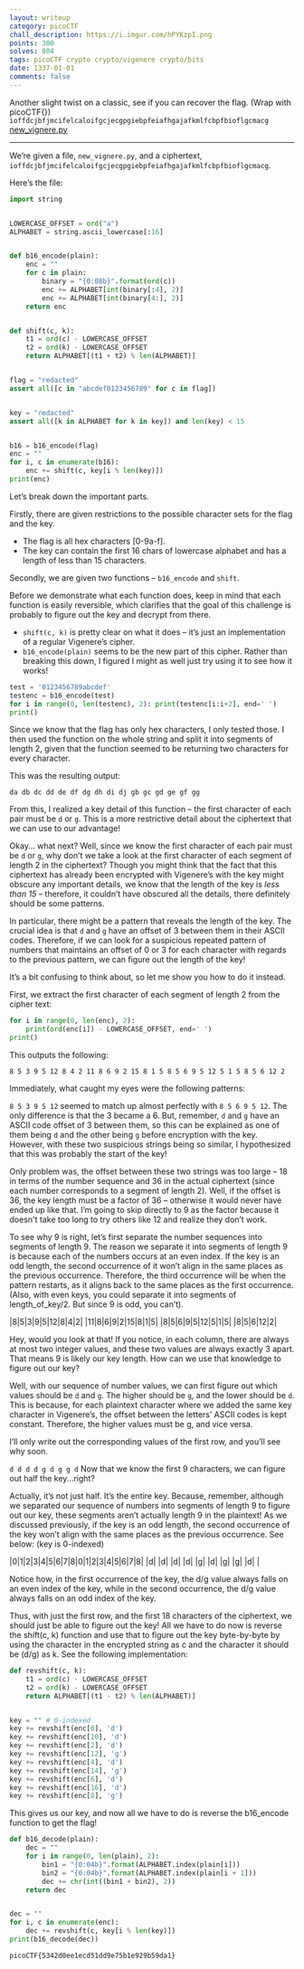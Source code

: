 ```yaml
---
layout: writeup
category: picoCTF
chall_description: https://i.imgur.com/hPYKzpI.png
points: 300
solves: 804
tags: picoCTF crypto crypto/vigenere crypto/bits
date: 1337-01-01
comments: false
---
```


Another slight twist on a classic, see if you can recover the flag. (Wrap with picoCTF{}) `ioffdcjbfjmcifelcaloifgcjecgpgiebpfeiafhgajafkmlfcbpfbioflgcmacg` [new_vignere.py](https://github.com/Nightxade/ctf-writeups/tree/master/assets/CTFs/picoCTF/new_vignere.py)  


---

We’re given a file, `new_vignere.py`, and a ciphertext, `ioffdcjbfjmcifelcaloifgcjecgpgiebpfeiafhgajafkmlfcbpfbioflgcmacg`.  

Here’s the file:  
```py
import string


LOWERCASE_OFFSET = ord("a")
ALPHABET = string.ascii_lowercase[:16]


def b16_encode(plain):
    enc = ""
    for c in plain:
        binary = "{0:08b}".format(ord(c))
        enc += ALPHABET[int(binary[:4], 2)]
        enc += ALPHABET[int(binary[4:], 2)]
    return enc


def shift(c, k):
    t1 = ord(c) - LOWERCASE_OFFSET
    t2 = ord(k) - LOWERCASE_OFFSET
    return ALPHABET[(t1 + t2) % len(ALPHABET)]


flag = "redacted"
assert all([c in "abcdef0123456789" for c in flag])


key = "redacted"
assert all([k in ALPHABET for k in key]) and len(key) < 15


b16 = b16_encode(flag)
enc = ""
for i, c in enumerate(b16):
    enc += shift(c, key[i % len(key)])
print(enc)
```

Let’s break down the important parts.  

Firstly, there are given restrictions to the possible character sets for the flag and the key.  
- The flag is all hex characters [0-9a-f].
- The key can contain the first 16 chars of lowercase alphabet and has a length of less than 15 characters.

Secondly, we are given two functions – `b16_encode` and `shift`.  

Before we demonstrate what each function does, keep in mind that each function is easily reversible, which clarifies that the goal of this challenge is probably to figure out the key and decrypt from there.  

- `shift(c, k)` is pretty clear on what it does – it’s just an implementation of a regular Vigenere’s cipher.
- `b16_encode(plain)` seems to be the new part of this cipher. Rather than breaking this down, I figured I might as well just try using it to see how it works!

```py
test = '0123456789abcdef'
testenc = b16_encode(test)
for i in range(0, len(testenc), 2): print(testenc[i:i+2], end=' ')
print()
```

Since we know that the flag has only hex characters, I only tested those. I then used the function on the whole string and split it into segments of length 2, given that the function seemed to be returning two characters for every character.  

This was the resulting output:  

`da db dc dd de df dg dh di dj gb gc gd ge gf gg`

From this, I realized a key detail of this function – the first character of each pair must be `d` or `g`. This is a more restrictive detail about the ciphertext that we can use to our advantage!  

Okay… what next? Well, since we know the first character of each pair must be `d` or `g`, why don’t we take a look at the first character of each segment of length 2 in the ciphertext? Though you might think that the fact that this ciphertext has already been encrypted with Vigenere’s with the key might obscure any important details, we know that the length of the key is *less than 15* – therefore, it couldn’t have obscured all the details, there definitely should be some patterns.  

In particular, there might be a pattern that reveals the length of the key. The crucial idea is that `d` and `g` have an offset of 3 between them in their ASCII codes. Therefore, if we can look for a suspicious repeated pattern of numbers that maintains an offset of 0 or 3 for each character with regards to the previous pattern, we can figure out the length of the key!  

It’s a bit confusing to think about, so let me show you how to do it instead.  

First, we extract the first character of each segment of length 2 from the cipher text:  
```py
for i in range(0, len(enc), 2):
    print(ord(enc[i]) - LOWERCASE_OFFSET, end=' ')
print()
```

This outputs the following:  

`8 5 3 9 5 12 8 4 2 11 8 6 9 2 15 8 1 5 8 5 6 9 5 12 5 1 5 8 5 6 12 2`

Immediately, what caught my eyes were the following patterns:  

`8 5 3 9 5 12` seemed to match up almost perfectly with `8 5 6 9 5 12`. The only difference is that the 3 became a 6. But, remember, `d` and `g` have an ASCII code offset of 3 between them, so this can be explained as one of them being `d` and the other being `g` before encryption with the key. However, with these two suspicious strings being so similar, I hypothesized that this was probably the start of the key!  

Only problem was, the offset between these two strings was too large – 18 in terms of the number sequence and 36 in the actual ciphertext (since each number corresponds to a segment of length 2). Well, if the offset is 36, the key length must be a factor of 36 – otherwise it would never have ended up like that. I’m going to skip directly to 9 as the factor because it doesn't take too long to try others like 12 and realize they don’t work.  

To see why 9 is right, let’s first separate the number sequences into segments of length 9. The reason we separate it into segments of length 9 is because each of the numbers occurs at an even index. If the key is an odd length, the second occurrence of it won’t align in the same places as the previous occurrence. Therefore, the third occurrence will be when the pattern restarts, as it aligns back to the same places as the first occurrence. (Also, with even keys, you could separate it into segments of length_of_key/2. But since 9 is odd, you can’t).  

|8|5|3|9|5|12|8|4|2|
|11|8|6|9|2|15|8|1|5|
|8|5|6|9|5|12|5|1|5|
|8|5|6|12|2|

Hey, would you look at that! If you notice, in each column, there are always at most two integer values, and these two values are always exactly 3 apart. That means 9 is likely our key length. How can we use that knowledge to figure out our key?  

Well, with our sequence of number values, we can first figure out which values should be `d` and `g`. The higher should be `g`, and the lower should be `d`. This is because, for each plaintext character where we added the same key character in Vigenere’s, the offset between the letters’ ASCII codes is kept constant. Therefore, the higher values must be g, and vice versa.  

I’ll only write out the corresponding values of the first row, and you’ll see why soon.  

`d d d d g d g g d`
Now that we know the first 9 characters, we can figure out half the key...right?  

Actually, it’s not just half. It’s the entire key. Because, remember, although we separated our sequence of numbers into segments of length 9 to figure out our key, these segments aren’t actually length 9 in the plaintext! As we discussed previously, if the key is an odd length, the second occurrence of the key won’t align with the same places as the previous occurrence. See below: (key is 0-indexed)  

|0|1|2|3|4|5|6|7|8|0|1|2|3|4|5|6|7|8|
|d| |d| |d| |d| |g| |d| |g| |g| |d| |

Notice how, in the first occurrence of the key, the d/g value always falls on an even index of the key, while in the second occurrence, the d/g value always falls on an odd index of the key.  

Thus, with just the first row, and the first 18 characters of the ciphertext, we should just be able to figure out the key! All we have to do now is reverse the shift(c, k) function and use that to figure out the key byte-by-byte by using the character in the encrypted string as c and the character it should be (d/g) as k. See the following implementation:  

```py
def revshift(c, k):
    t1 = ord(c) - LOWERCASE_OFFSET
    t2 = ord(k) - LOWERCASE_OFFSET
    return ALPHABET[(t1 - t2) % len(ALPHABET)]


key = "" # 0-indexed
key += revshift(enc[0], 'd')
key += revshift(enc[10], 'd')
key += revshift(enc[2], 'd')
key += revshift(enc[12], 'g')
key += revshift(enc[4], 'd')
key += revshift(enc[14], 'g')
key += revshift(enc[6], 'd')
key += revshift(enc[16], 'd')
key += revshift(enc[8], 'g')
```

This gives us our key, and now all we have to do is reverse the b16_encode function to get the flag!  

```py
def b16_decode(plain):
    dec = ""
    for i in range(0, len(plain), 2):
        bin1 = "{0:04b}".format(ALPHABET.index(plain[i]))
        bin2 = "{0:04b}".format(ALPHABET.index(plain[i + 1]))
        dec += chr(int((bin1 + bin2), 2))
    return dec


dec = ""
for i, c in enumerate(enc):
    dec += revshift(c, key[i % len(key)])
print(b16_decode(dec))
```

    picoCTF{5342d0ee1ecd51dd9e75b1e929b59da1}
